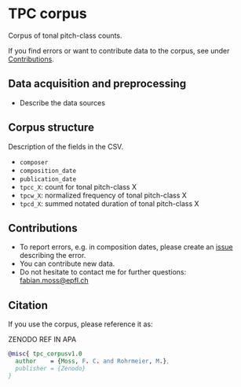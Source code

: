 # TPC corpus
Corpus of tonal pitch-class counts.

If you find errors or want to contribute data to the corpus, see under [Contributions](#Contributions).

## Data acquisition and preprocessing

- Describe the data sources

## Corpus structure
Description of the fields in the CSV.

- `composer`
- `composition_date`
- `publication_date`
- `tpcc_X`: count for tonal pitch-class X
- `tpcw_X`: normalized frequency of tonal pitch-class X
- `tpcd_X`: summed notated duration of tonal pitch-class X

## Contributions

- To report errors, e.g. in composition dates, please create an [issue](https://github.com/DCMLab/tpc_corpus/issues) describing the error.
- You can contribute new data.
- Do not hesitate to contact me for further questions: [fabian.moss@epfl.ch](mailto:fabian.moss@epfl.ch)

## Citation

If you use the corpus, please reference it as:

ZENODO REF IN APA

```bibtex
@misc{ tpc_corpusv1.0
  author    = {Moss, F. C. and Rohrmeier, M.},
  publisher = {Zenodo}
}
```
